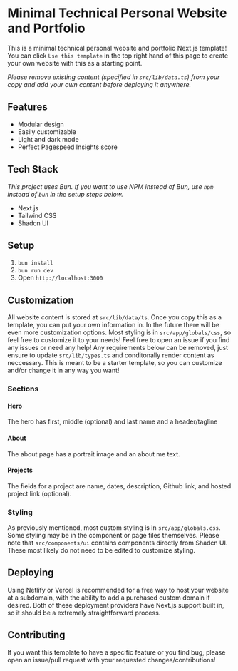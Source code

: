 # Minimal Technical Personal Website and Portfolio

This is a minimal technical personal website and portfolio Next.js template! You can click `Use this template` in the top right hand of this page to create your own website with this as a starting point. 

*Please remove existing content (specified in `src/lib/data.ts`) from your copy and add your own content before deploying it anywhere.*

## Features
- Modular design
- Easily customizable
- Light and dark mode
- Perfect Pagespeed Insights score

## Tech Stack
*This project uses Bun. If you want to use NPM instead of Bun, use `npm` instead of `bun` in the setup steps below.*
- Next.js
- Tailwind CSS
- Shadcn UI

## Setup
1. `bun install`
2. `bun run dev`
3. Open `http://localhost:3000`

## Customization
All website content is stored at `src/lib/data/ts`. Once you copy this as a template, you can put your own information in. In the future there will be even more customization options. Most styling is in `src/app/globals/css`, so feel free to customize it to your needs! Feel free to open an issue if you find any issues or need any help! Any requirements below can be removed, just ensure to update `src/lib/types.ts` and conditonally render content as neccessary. This is meant to be a starter template, so you can customize and/or change it in any way you want!

### Sections

#### Hero
The hero has first, middle (optional) and last name and a header/tagline

#### About
The about page has a portrait image and an about me text.

#### Projects
The fields for a project are name, dates, description, Github link, and hosted project link (optional).

### Styling
As previously mentioned, most custom styling is in `src/app/globals.css`. Some styling may be in the component or page files themselves. Please note that `src/components/ui` contains components directly from Shadcn UI. These most likely do not need to be edited to customize styling.

## Deploying 
Using Netlify or Vercel is recommended for a free way to host your website at a subdomain, with the ability to add a purchased custom domain if desired. Both of these deployment providers have Next.js support built in, so it should be a extremely straightforward process.

## Contributing
If you want this template to have a specific feature or you find bug, please open an issue/pull request with your requested changes/contributions!
